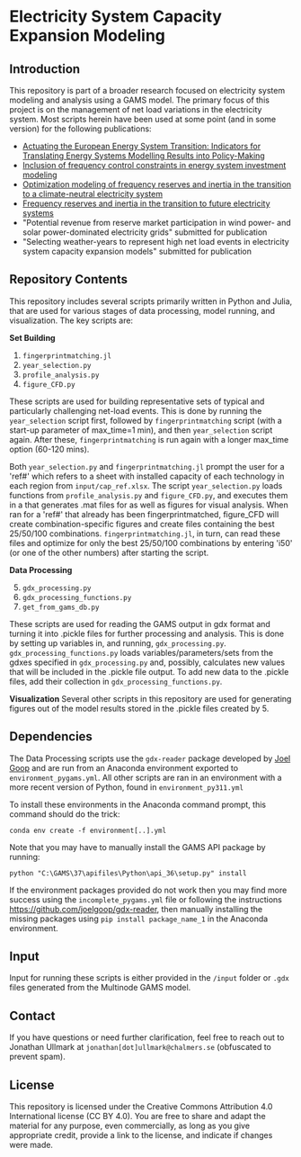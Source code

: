 # Electricity System Capacity Expansion Modeling

## Introduction

This repository is part of a broader research focused on electricity system modeling and analysis using a GAMS model. The primary focus of this project is on the management of net load variations in the electricity system. Most scripts herein have been used at some point (and in some version) for the following publications:  
- [Actuating the European Energy System Transition: Indicators for Translating Energy Systems Modelling Results into Policy-Making](https://doi.org/10.3389/fenrg.2021.677208)  
- [Inclusion of frequency control constraints in energy system investment modeling](https://doi.org/10.1016/j.renene.2021.03.114)  
- [Optimization modeling of frequency reserves and inertia in the transition to a climate-neutral electricity system](https://research.chalmers.se/en/publication/530495)  
- [Frequency reserves and inertia in the transition to future electricity systems](https://doi.org/10.1007/s12667-023-00568-1)  
- "Potential revenue from reserve market participation in wind power- and solar power-dominated electricity grids" submitted for publication  
- "Selecting weather-years to represent high net load events in electricity system capacity expansion models" submitted for publication


## Repository Contents

This repository includes several scripts primarily written in Python and Julia, that are used for various stages of data processing, model running, and visualization. The key scripts are:

**Set Building**

1.  `fingerprintmatching.jl`
2.  `year_selection.py`
3.  `profile_analysis.py`
4.  `figure_CFD.py`

These scripts are used for building representative sets of typical and particularly challenging net-load events. This is done by running the `year_selection` script first, followed by `fingerprintmatching` script (with a start-up parameter of max_time=1 min), and then `year_selection` script again. After these, `fingerprintmatching` is run again with a longer max_time option (60-120 mins). 

Both `year_selection.py` and `fingerprintmatching.jl` prompt the user for a 'ref#' which refers to a sheet with installed capacity of each technology in each region from `input/cap_ref.xlsx`. 
The script `year_selection.py` loads functions from `profile_analysis.py` and `figure_CFD.py`, and executes them in a that generates .mat files for as well as figures for visual analysis. When ran for a 'ref#' that already has been fingerprintmatched, figure_CFD will create combination-specific figures and create files containing the best 25/50/100 combinations. `fingerprintmatching.jl`, in turn, can read these files and optimize for only the best 25/50/100 combinations by entering 'i50' (or one of the other numbers) after starting the script.

**Data Processing** 

5.  `gdx_processing.py`
6.  `gdx_processing_functions.py`
7.  `get_from_gams_db.py`

These scripts are used for reading the GAMS output in gdx format and turning it into .pickle files for further processing and analysis. This is done by setting up variables in, and running, `gdx_processing.py`. `gdx_processing_functions.py` loads variables/parameters/sets from the gdxes specified in `gdx_processing.py` and, possibly, calculates new values that will be included in the .pickle file output. To add new data to the .pickle files, add their collection in `gdx_processing_functions.py`.

**Visualization** 
Several other scripts in this repository are used for generating figures out of the model results stored in the .pickle files created by 5.


## Dependencies

The Data Processing scripts use the `gdx-reader` package developed by [Joel Goop](https://github.com/joelgoop/gdx-reader) and are run from an Anaconda environment exported to `environment_pygams.yml`. All other scripts are ran in an environment with a more recent version of Python, found in `environment_py311.yml`

To install these environments in the Anaconda command prompt, this command should do the trick:
```
conda env create -f environment[..].yml
```

Note that you may have to manually install the GAMS API package by running: 
```
python "C:\GAMS\37\apifiles\Python\api_36\setup.py" install
```

If the environment packages provided do not work then you may find more success using the `incomplete_pygams.yml` file or following the instructions https://github.com/joelgoop/gdx-reader, then manually installing the missing packages using `pip install package_name_1` in the Anaconda environment.

## Input 

Input for running these scripts is either provided in the `/input` folder or `.gdx` files generated from the Multinode GAMS model. 

## Contact

If you have questions or need further clarification, feel free to reach out to Jonathan Ullmark at `jonathan[dot]ullmark@chalmers.se` (obfuscated to prevent spam).

## License

This repository is licensed under the Creative Commons Attribution 4.0 International license (CC BY 4.0). You are free to share and adapt the material for any purpose, even commercially, as long as you give appropriate credit, provide a link to the license, and indicate if changes were made.
